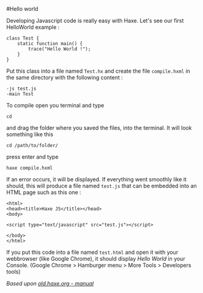 #Hello world


Developing Javascript code is really easy with Haxe. Let's see our first HelloWorld example :

	class Test {
	    static function main() {
	        trace("Hello World !");
	    }
	}

Put this class into a file named `Test.hx` and create the file `compile.hxml` in the same directory with the following content :

	-js test.js
	-main Test

To compile open you terminal and type

	cd 

and drag the folder where you saved the files, into the terminal.
It will look something like this
	
	cd /path/to/folder/

press enter and type

	haxe compile.hxml

If an error occurs, it will be displayed. 
If everything went smoothly like it should, this will produce a file named `test.js` that can be embedded into an HTML page such as this one :

	<html>
	<head><title>Haxe JS</title></head>
	<body>

	<script type="text/javascript" src="test.js"></script>

	</body>
	</html>


If you put this code into a file named `test.html` and open it with your webbrowser (like Google Chrome), it should display *Hello World* in your Console.
(Google Chrome > Hamburger menu > More Tools > Developers tools) 



*Based upon [old.haxe.org - manual](http://old.haxe.org/doc/start/js)*
